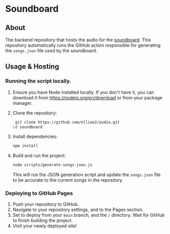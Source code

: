 # Soundboard

## About

The backend repository that hosts the audio for the [soundboard](https://github.com/olliee2/soundboard).
This repository automatically runs the GitHub action responsible for generating the `songs.json` file used by the
soundboard.

## Usage & Hosting

### Running the script locally.

1. Ensure you have Node installed locally. If you don't have it, you can download it from https://nodejs.org/en/download
   or from your package manager.

2. Clone the repository:
   ```sh
    git clone https://github.com/olliee2/audio.git
   cd soundboard
   ```

3. Install dependencies:
    ```sh
   npm install
    ```

4. Build and run the project:
   ```sh
   node scripts/generate-songs-json.js
   ```
   This will run the JSON generation script and update the `songs.json` file to be accurate to the current songs in the
   repository.

### Deploying to GitHub Pages

1. Push your repository to GitHub.
2. Navigate to your repository settings, and to the Pages section.
3. Set to deploy from your `main` branch, and the `/` directory. Wait for GitHub to finish building the project.
4. Visit your newly deployed site!
